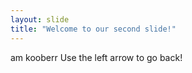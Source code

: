 ```yaml
---
layout: slide
title: "Welcome to our second slide!"
---
```

am kooberr
Use the left arrow to go back!
